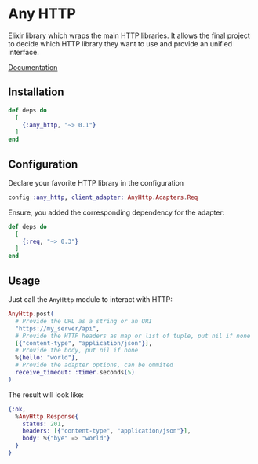 # Any HTTP

Elixir library which wraps the main HTTP libraries. It allows the final project to decide which
HTTP library they want to use and provide an unified interface.

[Documentation](https://hexdocs.pm/any_http)

## Installation

```elixir
def deps do
  [
    {:any_http, "~> 0.1"}
  ]
end
```

## Configuration

Declare your favorite HTTP library in the configuration

```elixir
config :any_http, client_adapter: AnyHttp.Adapters.Req
```

Ensure, you added the corresponding dependency for the adapter:

```elixir
def deps do
  [
    {:req, "~> 0.3"}
  ]
end
```

## Usage

Just call the `AnyHttp` module to interact with HTTP:

```elixir
AnyHttp.post(
  # Provide the URL as a string or an URI
  "https://my_server/api",
  # Provide the HTTP headers as map or list of tuple, put nil if none
  [{"content-type", "application/json"}],
  # Provide the body, put nil if none
  %{hello: "world"},
  # Provide the adapter options, can be ommited
  receive_timeout: :timer.seconds(5)
)
```

The result will look like:

```elixir
{:ok,
  %AnyHttp.Response{
    status: 201,
    headers: [{"content-type", "application/json"}],
    body: %{"bye" => "world"}
  }
}
```
